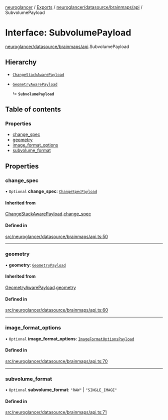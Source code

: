 [neuroglancer](../README.md) / [Exports](../modules.md) / [neuroglancer/datasource/brainmaps/api](../modules/neuroglancer_datasource_brainmaps_api.md) / SubvolumePayload

# Interface: SubvolumePayload

[neuroglancer/datasource/brainmaps/api](../modules/neuroglancer_datasource_brainmaps_api.md).SubvolumePayload

## Hierarchy

- [`ChangeStackAwarePayload`](neuroglancer_datasource_brainmaps_api.ChangeStackAwarePayload.md)

- [`GeometryAwarePayload`](neuroglancer_datasource_brainmaps_api.GeometryAwarePayload.md)

  ↳ **`SubvolumePayload`**

## Table of contents

### Properties

- [change\_spec](neuroglancer_datasource_brainmaps_api.SubvolumePayload.md#change_spec)
- [geometry](neuroglancer_datasource_brainmaps_api.SubvolumePayload.md#geometry)
- [image\_format\_options](neuroglancer_datasource_brainmaps_api.SubvolumePayload.md#image_format_options)
- [subvolume\_format](neuroglancer_datasource_brainmaps_api.SubvolumePayload.md#subvolume_format)

## Properties

### change\_spec

• `Optional` **change\_spec**: [`ChangeSpecPayload`](neuroglancer_datasource_brainmaps_api.ChangeSpecPayload.md)

#### Inherited from

[ChangeStackAwarePayload](neuroglancer_datasource_brainmaps_api.ChangeStackAwarePayload.md).[change_spec](neuroglancer_datasource_brainmaps_api.ChangeStackAwarePayload.md#change_spec)

#### Defined in

[src/neuroglancer/datasource/brainmaps/api.ts:50](https://github.com/ActiveBrainAtlas2/neuroglancer/blob/034b457d/src/neuroglancer/datasource/brainmaps/api.ts#L50)

___

### geometry

• **geometry**: [`GeometryPayload`](neuroglancer_datasource_brainmaps_api.GeometryPayload.md)

#### Inherited from

[GeometryAwarePayload](neuroglancer_datasource_brainmaps_api.GeometryAwarePayload.md).[geometry](neuroglancer_datasource_brainmaps_api.GeometryAwarePayload.md#geometry)

#### Defined in

[src/neuroglancer/datasource/brainmaps/api.ts:60](https://github.com/ActiveBrainAtlas2/neuroglancer/blob/034b457d/src/neuroglancer/datasource/brainmaps/api.ts#L60)

___

### image\_format\_options

• `Optional` **image\_format\_options**: [`ImageFormatOptionsPayload`](neuroglancer_datasource_brainmaps_api.ImageFormatOptionsPayload.md)

#### Defined in

[src/neuroglancer/datasource/brainmaps/api.ts:70](https://github.com/ActiveBrainAtlas2/neuroglancer/blob/034b457d/src/neuroglancer/datasource/brainmaps/api.ts#L70)

___

### subvolume\_format

• `Optional` **subvolume\_format**: ``"RAW"`` \| ``"SINGLE_IMAGE"``

#### Defined in

[src/neuroglancer/datasource/brainmaps/api.ts:71](https://github.com/ActiveBrainAtlas2/neuroglancer/blob/034b457d/src/neuroglancer/datasource/brainmaps/api.ts#L71)
